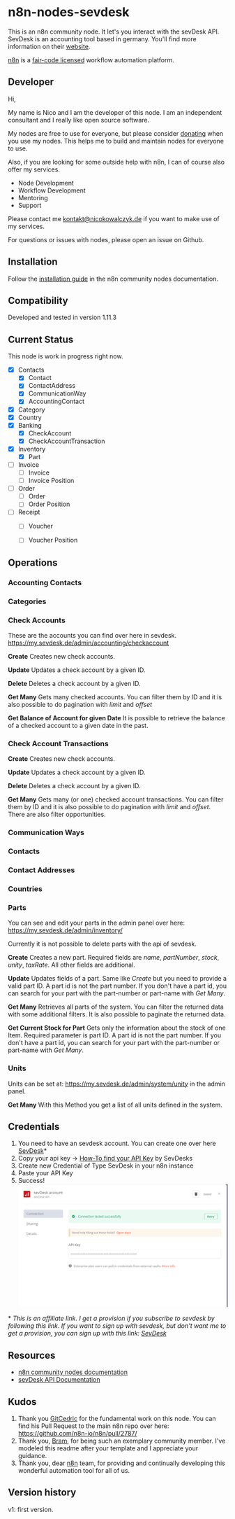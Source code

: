 # n8n-nodes-sevdesk

This is an n8n community node. It let's you interact with the sevDesk API. SevDesk is an accounting tool based in germany. 
You'll find more information on their [website](https://sevdesk.de/).

[n8n](https://n8n.io/) is a [fair-code licensed](https://docs.n8n.io/reference/license/) workflow automation platform.

## Developer

Hi, 

My name is Nico and I am the developer of this node.
I am an independent consultant and I really like open source software.


My nodes are free to use for everyone, but please consider [donating](https://www.buymeacoffee.com/nicokowalc5) when you use my nodes.
This helps me to build and maintain nodes for everyone to use.

Also, if you are looking for some outside help with n8n, I can of course also offer my services.
* Node Development
* Workflow Development
* Mentoring
* Support

Please contact me kontakt@nicokowalczyk.de if you want to make use of my services.

For questions or issues with nodes, please open an issue on Github.

## Installation

Follow the [installation guide](https://docs.n8n.io/integrations/community-nodes/installation/) in the n8n community nodes documentation.

## Compatibility

Developed and tested in version 1.11.3

## Current Status
This node is work in progress right now. 

- [x] Contacts
	- [x] Contact
	- [x] ContactAddress
	- [x] CommunicationWay
	- [x] AccountingContact
- [x] Category
- [x] Country
- [x] Banking
	- [x] CheckAccount
	- [x] CheckAccountTransaction
- [x] Inventory
	- [x] Part
- [ ] Invoice
	- [ ] Invoice
	- [ ] Invoice Position
- [ ] Order
	- [ ] Order
	- [ ] Order Position
- [ ] Receipt
	- [ ] Voucher
	- [ ] Voucher Position


## Operations

### Accounting Contacts

### Categories

### Check Accounts
These are the accounts you can find over here in sevdesk. https://my.sevdesk.de/admin/accounting/checkaccount

**Create** Creates new check accounts. 

**Update** Updates a check account by a given ID. 

**Delete** Deletes a check account by a given ID.

**Get Many** Gets many checked accounts. You can filter them by ID and it is also possible to do pagination with *limit* and *offset*

**Get Balance of Account for given Date** It is possible to retrieve the balance of a checked account to a given date in the past. 

### Check Account Transactions

**Create** Creates new check accounts.

**Update** Updates a check account by a given ID.

**Delete** Deletes a check account by a given ID.

**Get Many** Gets many (or one) checked account transactions. You can filter them by ID and it is also possible to do pagination with *limit* and *offset*. There are also filter opportunities.

### Communication Ways

### Contacts

### Contact Addresses

### Countries


### Parts
You can see and edit your parts in the admin panel over here: https://my.sevdesk.de/admin/inventory/

Currently it is not possible to delete parts with the api of sevdesk.

**Create**
Creates a new part. Required fields are *name*, *partNumber*, *stock*, *unity*, *taxRate*.
All other fields are additional. 

**Update**
Updates fields of a part. Same like *Create* but you need to provide a valid part ID. A part id is not the part number. If you don't have a part id, you can search for your part with the part-number or part-name with *Get Many*.

**Get Many**
Retrieves all parts of the system. You can filter the returned data with some additional filters. It is also possible to paginate the returned data. 


**Get Current Stock for Part**
Gets only the information about the stock of one Item. Required parameter is part ID. A part id is not the part number. If you don't have a part id, you can search for your part with the part-number or part-name with *Get Many*.

### Units
Units can be set at: https://my.sevdesk.de/admin/system/unity in the admin panel.

**Get Many**
With this Method you get a list of all units defined in the system. 

## Credentials

1. You need to have an sevdesk account. You can create one over here [SevDesk](https://nicokowalczyk.de/sevdesk)*
2. Copy your api key -> [How-To find your API Key](https://api.sevdesk.de/#section/Authentication-and-Authorization) by SevDesks
3. Create new Credential of Type SevDesk in your n8n instance
4. Paste your API Key
5. Success!
![Alt text](./images/credentials-success.png)



\* *This is an affiliate link. I get a provision if you subscribe to sevdesk by following this link. If you want to sign up with sevdesk, but don't want me to get a provision, you can sign up with this link: [SevDesk](https://sevdesk.de/)*

## Resources

* [n8n community nodes documentation](https://docs.n8n.io/integrations/community-nodes/)
* [sevDesk API Documentation](https://api.sevdesk.de/)

## Kudos

1. Thank you [GitCedric](https://github.com/gitcedric) for the fundamental work on this node. You can find his Pull Request to the main n8n repo over here: https://github.com/n8n-io/n8n/pull/2787/
2. Thank you, [Bram](https://github.com/bramkn), for being such an exemplary community member. I've modeled this readme after your template and I appreciate your guidance.
3. Thank you, dear [n8n](https://github.com/n8n-io/n8n) team, for providing and continually developing this wonderful automation tool for all of us.   

## Version history

v1: first version.
